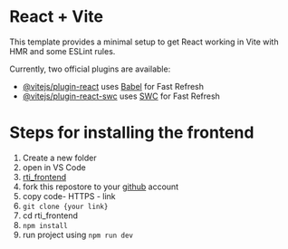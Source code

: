 # React + Vite

This template provides a minimal setup to get React working in Vite with HMR and some ESLint rules.

Currently, two official plugins are available:

- [@vitejs/plugin-react](https://github.com/vitejs/vite-plugin-react/blob/main/packages/plugin-react/README.md) uses [Babel](https://babeljs.io/) for Fast Refresh
- [@vitejs/plugin-react-swc](https://github.com/vitejs/vite-plugin-react-swc) uses [SWC](https://swc.rs/) for Fast Refresh

# Steps for installing the frontend

1. Create a new folder
2. open in VS Code
3. [rti_frontend](https://github.com/ashish2899/rti_frontend)
4. fork this repostore to your [github](https://github.com/) account
5. copy code- HTTPS - link
6. `git clone {your link}`
7. cd rti_frontend
8. `npm install`
9. run project using `npm run dev`
